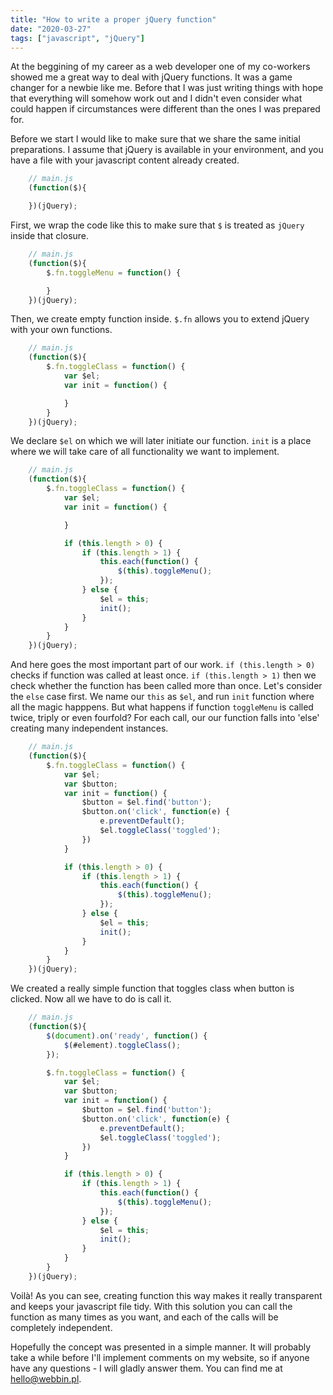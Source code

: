 ```yaml
---
title: "How to write a proper jQuery function"
date: "2020-03-27"
tags: ["javascript", "jQuery"]
---
```


At the beggining of my career as a web developer one of my co-workers showed me a great way to deal with jQuery functions. It was a game changer for a newbie like me. Before that I was just writing things with hope that everything will somehow work out and I didn't even consider what could happen if circumstances were different than the ones I was prepared for.

Before we start I would like to make sure that we share the same initial preparations. I assume that jQuery is available in your environment, and you have a file with your javascript content already created.

```javascript
    // main.js
    (function($){

    })(jQuery);
```

First, we wrap the code like this to make sure that `$` is treated as `jQuery` inside that closure.

```javascript
    // main.js
    (function($){
        $.fn.toggleMenu = function() {

        }
    })(jQuery);
```

Then, we create empty function inside. `$.fn` allows you to extend jQuery with your own functions.

```javascript
    // main.js
    (function($){
        $.fn.toggleClass = function() {
            var $el;
            var init = function() {

            }
        }
    })(jQuery);
```

We declare `$el` on which we will later initiate our function. `init` is a place where we will take care of all functionality we want to implement.

```javascript
    // main.js
    (function($){
        $.fn.toggleClass = function() {
            var $el;
            var init = function() {

            }

            if (this.length > 0) {
                if (this.length > 1) {
                    this.each(function() {
                        $(this).toggleMenu();
                    });
                } else {
                    $el = this;
                    init();
                }
            }
        }
    })(jQuery);
```

And here goes the most important part of our work. `if (this.length > 0)` checks if function was called at least once. `if (this.length > 1)` then we check whether the function has been called more than once. Let's consider the `else` case first. We name our `this` as `$el`, and run `init` function where all the magic happpens. But what happens if function `toggleMenu` is called twice, triply or even fourfold? For each call, our our function falls into 'else' creating many independent instances.

```javascript
    // main.js
    (function($){
        $.fn.toggleClass = function() {
            var $el;
            var $button;
            var init = function() {
                $button = $el.find('button');
                $button.on('click', function(e) {
                    e.preventDefault();
                    $el.toggleClass('toggled');
                })
            }

            if (this.length > 0) {
                if (this.length > 1) {
                    this.each(function() {
                        $(this).toggleMenu();
                    });
                } else {
                    $el = this;
                    init();
                }
            }
        }
    })(jQuery);
```

We created a really simple function that toggles class when button is clicked. Now all we have to do is call it.

```javascript
    // main.js
    (function($){
        $(document).on('ready', function() {
            $(#element).toggleClass();
        });

        $.fn.toggleClass = function() {
            var $el;
            var $button;
            var init = function() {
                $button = $el.find('button');
                $button.on('click', function(e) {
                    e.preventDefault();
                    $el.toggleClass('toggled');
                })
            }

            if (this.length > 0) {
                if (this.length > 1) {
                    this.each(function() {
                        $(this).toggleMenu();
                    });
                } else {
                    $el = this;
                    init();
                }
            }
        }
    })(jQuery);
```

Voilà! As you can see, creating function this way makes it really transparent and keeps your javascript file tidy. With this solution you can call the function as many times as you want, and each of the calls will be completely independent.

Hopefully the concept was presented in a simple manner. It will probably take a while before I'll implement comments on my website, so if anyone have any questions - I will gladly answer them. You can find me at [hello@webbin.pl](mailto:hello@webbin.pl).